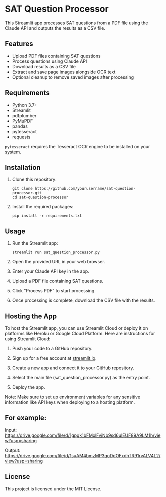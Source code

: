 # SAT Question Processor

This Streamlit app processes SAT questions from a PDF file using the Claude API and outputs the results as a CSV file.

## Features

- Upload PDF files containing SAT questions
- Process questions using Claude API
- Download results as a CSV file
- Extract and save page images alongside OCR text
- Optional cleanup to remove saved images after processing

## Requirements

- Python 3.7+
- Streamlit
- pdfplumber
- PyMuPDF
- pandas
- pytesseract
- requests

`pytesseract` requires the Tesseract OCR engine to be installed on your system.

## Installation

1. Clone this repository:
   ```
   git clone https://github.com/yourusername/sat-question-processor.git
   cd sat-question-processor
   ```

2. Install the required packages:
   ```
   pip install -r requirements.txt
   ```

## Usage

1. Run the Streamlit app:
   ```
   streamlit run sat_question_processor.py
   ```

2. Open the provided URL in your web browser.

3. Enter your Claude API key in the app.

4. Upload a PDF file containing SAT questions.

5. Click "Process PDF" to start processing.

6. Once processing is complete, download the CSV file with the results.

## Hosting the App

To host the Streamlit app, you can use Streamlit Cloud or deploy it on platforms like Heroku or Google Cloud Platform. Here are instructions for using Streamlit Cloud:

1. Push your code to a GitHub repository.

2. Sign up for a free account at [streamlit.io](https://streamlit.io/).

3. Create a new app and connect it to your GitHub repository.

4. Select the main file (sat_question_processor.py) as the entry point.

5. Deploy the app.

Note: Make sure to set up environment variables for any sensitive information like API keys when deploying to a hosting platform.

## For example:

Input: https://drive.google.com/file/d/1gpgk1bFMxlFvjNb9sd6uIEUF89A9LM1h/view?usp=sharing

Output: https://drive.google.com/file/d/1suAM4bmzMP3qoDdOFxdhTR91rvALV4L2/view?usp=sharing

## License

This project is licensed under the MIT License.
